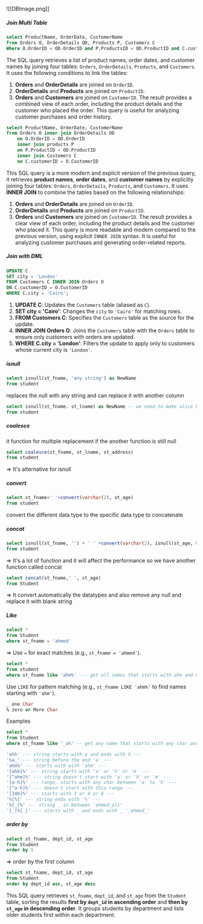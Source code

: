 ![[DBImage.png]]
##### Join Multi Table
```sql
select ProductName, OrderDate, CustomerName
from Orders O, OrderDetails OD, Products P, Customers C
Where O.OrderID = OD.OrderID and P.ProductsID = OD.ProductID and C.customerID = O.CustomerID
```
The SQL query retrieves a list of product names, order dates, and customer names by joining four tables: `Orders`, `OrderDetails`, `Products`, and `Customers`. It uses the following conditions to link the tables:
1. **Orders** and **OrderDetails** are joined on `OrderID`.
2. **OrderDetails** and **Products** are joined on `ProductID`.
3. **Orders** and **Customers** are joined on `CustomerID`.
The result provides a combined view of each order, including the product details and the customer who placed the order. This query is useful for analyzing customer purchases and order history.

```sql
select ProductName, OrderDate, CustomerName
from Orders O inner join OrderDetails OD
	on O.OrderID = OD.OrderID
	inner join products P
	on P.ProductID = OD.ProductID
	inner join Customers C
	on C.customerID = O.CustomerID
```

This SQL query is a more modern and explicit version of the previous query, it retrieves **product names**, **order dates**, and **customer names** by explicitly joining four tables: `Orders`, `OrderDetails`, `Products`, and `Customers`. It uses **INNER JOIN** to combine the tables based on the following relationships:
1. **Orders** and **OrderDetails** are joined on `OrderID`.
2. **OrderDetails** and **Products** are joined on `ProductID`.
3. **Orders** and **Customers** are joined on `CustomerID`.
The result provides a clear view of each order, including the product details and the customer who placed it. This query is more readable and modern compared to the previous version, using explicit `INNER JOIN` syntax. It is useful for analyzing customer purchases and generating order-related reports.

##### Join with DML
```sql
UPDATE C
SET city = 'London'
FROM Customers C INNER JOIN Orders O 
ON C.customerID = O.CustomerID
WHERE C.city = 'Cairo';
```
1. **UPDATE C**: Updates the `Customers` table (aliased as `C`).
2. **SET city = 'Cairo'**: Changes the `city` to `'Cairo'` for matching rows.
3. **FROM Customers C**: Specifies the `Customers` table as the source for the update.
4. **INNER JOIN Orders O**: Joins the `Customers` table with the `Orders` table to ensure only customers with orders are updated.
5. **WHERE C.city = 'London'**: Filters the update to apply only to customers whose current city is `'London'`.

##### isnull
```sql
select isnull(st_fname, 'any string') as NewName
from student
```
replaces the null with any string and can replace it with another column
```sql
select isnull(st_fname. st_lname) as NewName -- we need to make alice because it's new column --
from student
```
##### coalesce
it function for multiple replacement if the another function is still null
```sql
select coalesce(st_fname, st_lname, st_address)
from student
```
=> It's alternative for isnull
##### convert
```sql
select st_fname+' '+convert(varchar(2), st_age)
from student
```
convert the different data type to the specific data type to concatenate 
##### concat
```sql
select isnull(st_fname, '') + ' ' +convert(varchar(2), isnull(st_age, 0))
from student
```
=> It's a lot of function and it will affect the performance so we have another function called concat
```sql
select concat(st_fname,' ', st_age)
from Student
```
=> It convert automatically the datatypes and also remove any null and replace it with blank string
##### Like
```sql 
select *
from Student
where st_fname = 'ahmed'
```
=> Use `=` for exact matches (e.g., `st_fname = 'ahmed'`).
```sql
select *
from student
where st_fname like 'ahm%' --- get all names that starts with ahm and enc with any characters
```
Use `LIKE` for pattern matching (e.g., `st_fname LIKE 'ahm%'` to find names starting with `'ahm'`).
```sql
_ one Char
% zero or More Char
```
Examples
```sql
select *
from Student
where st_fname like '_a%' -- get any name that starts with any char and after it 'a' follows with any chars--
```

```sql
'a%h' --- string starts with a and ends with h ---
'%a_' --- string before the end 'a' ---
'ahm%' --- starts with with 'ahm' ---
'[ahm]%' --- string starts with 'a' or 'h' or 'm' ---
'[^ahm]%' --- string doesn't start with 'a' or 'h' or 'm' ---
'[a-h]%' --- range, starts with any char between 'a' to 'h' ---
'[^a-h]%' --- doesn't start with this range ---
'[346]%' --- starts with 3 or 4 or 6 ---
'%[%]' --- string ends with '%' ---
'%[_]%' --- string _ in between 'ahmed_ali'
'[_]%[_]' --- starts with _ and ends with _ '_ahmed_'
```

##### order by
```sql
select st_fname, dept_id, st_age
from Student
order by 1
```
=> order by the first column

```sql
select st_fname, dept_id, st_age
from Student
order by dept_id asc, st_age desc
```
This SQL query retrieves `st_fname`, `dept_id`, and `st_age` from the `Student` table, sorting the results **first by `dept_id` in ascending order** and **then by `st_age` in descending order**. It groups students by department and lists older students first within each department.